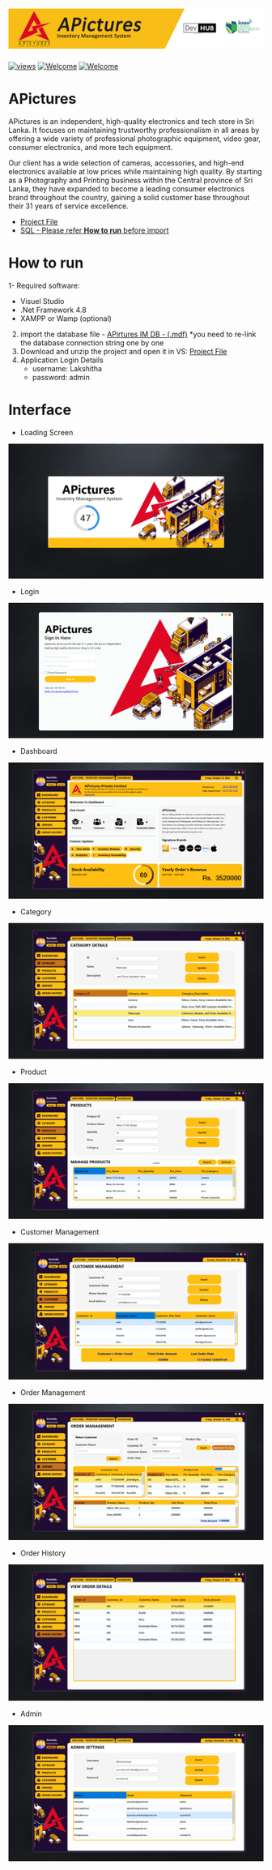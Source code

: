 # <img src="Project Content/APictures-cover.png"> 

<a href="#"><img alt="views" title="Github views" src="https://komarev.com/ghpvc/?username=lakshithaonline&style=flat" width="125"/></a>
[![Welcome](https://img.shields.io/badge/NSBM%20Green%20University-Welcome-brightgreen)](#) 
[![Welcome](https://img.shields.io/badge/Enterprise%20System-Final%20Project-orange)](#)

# APictures

APictures is an independent, high-quality electronics and tech store in Sri Lanka. It focuses on maintaining trustworthy professionalism in all areas by offering a wide variety of professional photographic equipment, video gear, consumer electronics, and more tech equipment.

Our client has a wide selection of cameras, accessories, and high-end electronics available at low prices while maintaining high quality. By starting as a Photography and Printing business within the Central province of Sri Lanka, they have expanded to become a leading consumer electronics brand throughout the country, gaining a solid customer base throughout their 31 years of service excellence.

* <a href="https://drive.google.com/drive/folders/1PMDwb1widANBU6XGOvW16IBOMEugmNl-?usp=share_link">Project File</a>
* <a href="Database/Apictures_IM_DB.rar">SQL - Please refer <b>How to run</b> before import</a>

# How to run

1- Required software:

* Visuel Studio
* .Net Framework 4.8 
* XAMPP or Wamp (optional)

2. import the database file - <a href="Database/Apictures_IM_DB.rar">APirtures IM DB - (.mdf)</a> *you need to re-link the database connection string one by one
3. Download and unzip the project and open it in VS: <a href="https://bit.ly/3E6aA1o">Project File</a>
4. Application Login Details 
   * username: Lakshitha 
   * password: admin

# Interface

* Loading Screen
<img src="Project Content/Screen Shots/Screenshot 2022-11-13 001404.png">

* Login
<img src="Project Content/Screen Shots/Screenshot 2022-11-12 225844.png">

* Dashboard 
<img src="Project Content/Screen Shots/Screenshot 2022-11-13 001543.png">

* Category 
<img src="Project Content/Screen Shots/Screenshot 2022-11-13 001812.png">

* Product
<img src="Project Content/Screen Shots/Screenshot 2022-11-13 001911.png">

* Customer Management 
<img src="Project Content/Screen Shots/Screenshot 2022-11-13 003017.png">

* Order Management 
<img src="Project Content/Screen Shots/Screenshot 2022-11-13 002226.png">

* Order History 
<img src="Project Content/Screen Shots/Screenshot 2022-11-13 002552.png">

* Admin 
<img src="Project Content/Screen Shots/Screenshot 2022-11-13 002653.png">




